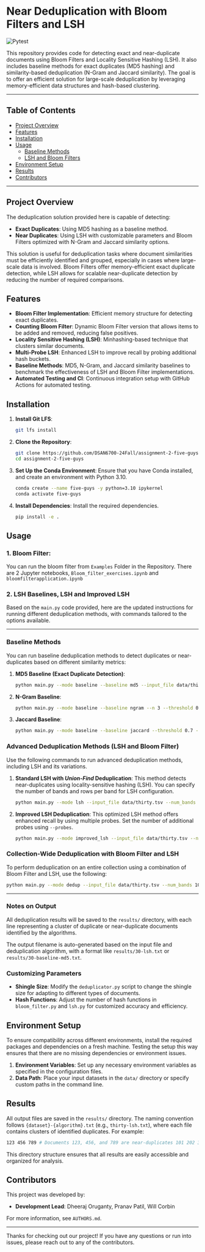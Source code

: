 # Near Deduplication with Bloom Filters and LSH

![Pytest](https://img.shields.io/badge/Pytest-passing-brightgreen)




This repository provides code for detecting exact and near-duplicate documents using Bloom Filters and Locality Sensitive Hashing (LSH). It also includes baseline methods for exact duplicates (MD5 hashing) and similarity-based deduplication (N-Gram and Jaccard similarity). The goal is to offer an efficient solution for large-scale deduplication by leveraging memory-efficient data structures and hash-based clustering.

---

## Table of Contents

- [Project Overview](#project-overview)
- [Features](#features)
- [Installation](#installation)
- [Usage](#usage)
  - [Baseline Methods](#baseline-methods)
  - [LSH and Bloom Filters](#lsh-and-bloom-filters)
- [Environment Setup](#environment-setup)
- [Results](#results)
- [Contributors](#contributors)

---

## Project Overview

The deduplication solution provided here is capable of detecting:
- **Exact Duplicates**: Using MD5 hashing as a baseline method.
- **Near Duplicates**: Using LSH with customizable parameters and Bloom Filters optimized with N-Gram and Jaccard similarity options.

This solution is useful for deduplication tasks where document similarities must be efficiently identified and grouped, especially in cases where large-scale data is involved. Bloom Filters offer memory-efficient exact duplicate detection, while LSH allows for scalable near-duplicate detection by reducing the number of required comparisons.

## Features

- **Bloom Filter Implementation**: Efficient memory structure for detecting exact duplicates.
- **Counting Bloom Filter**: Dynamic Bloom Filter version that allows items to be added and removed, reducing false positives.
- **Locality Sensitive Hashing (LSH)**: Minhashing-based technique that clusters similar documents.
- **Multi-Probe LSH**: Enhanced LSH to improve recall by probing additional hash buckets.
- **Baseline Methods**: MD5, N-Gram, and Jaccard similarity baselines to benchmark the effectiveness of LSH and Bloom Filter implementations.
- **Automated Testing and CI**: Continuous integration setup with GitHub Actions for automated testing.

## Installation

1. **Install Git LFS**:

    ```bash
    git lfs install
    ```

1. **Clone the Repository**:
    ```bash
    git clone https://github.com/DSAN6700-24Fall/assignment-2-five-guys.git
    cd assignment-2-five-guys
    ```

1. **Set Up the Conda Environment**:
    Ensure that you have Conda installed, and create an environment with Python 3.10.
    ```bash
    conda create --name five-guys -y python=3.10 ipykernel
    conda activate five-guys
    ```

1. **Install Dependencies**:
    Install the required dependencies.
    ```bash
    pip install -e .
    ```

## Usage


### 1. Bloom Filter:


You can run the bloom filter from `Examples` Folder in the Repository. There are 2 Jupyter notebooks, `Bloom_filter_exercises.ipynb` and `bloomfilterapplication.ipynb`


### 2. LSH Baselines, LSH and Improved LSH


Based on the `main.py` code provided, here are the updated instructions for running different deduplication methods, with commands tailored to the options available.

---

### Baseline Methods

You can run baseline deduplication methods to detect duplicates or near-duplicates based on different similarity metrics:

1. **MD5 Baseline (Exact Duplicate Detection)**:
    ```bash
    python main.py --mode baseline --baseline md5 --input_file data/thirty.tsv
    ```

2. **N-Gram Baseline**:
    ```bash
    python main.py --mode baseline --baseline ngram --n 3 --threshold 0.8 --input_file data/thirty.tsv
    ```

3. **Jaccard Baseline**:
    ```bash
    python main.py --mode baseline --baseline jaccard --threshold 0.7 --input_file data/thirty.tsv
    ```

### Advanced Deduplication Methods (LSH and Bloom Filter)

Use the following commands to run advanced deduplication methods, including LSH and its variations.

1. **Standard LSH with *Union-Find* Deduplication**:
   This method detects near-duplicates using locality-sensitive hashing (LSH). You can specify the number of bands and rows per band for LSH configuration.

    ```bash
    python main.py --mode lsh --input_file data/thirty.tsv --num_bands 20 --rows_per_band 5 --num_hashes 100 --shingle_size 5
    ```

2. **Improved LSH Deduplication**:
   This optimized LSH method offers enhanced recall by using multiple probes. Set the number of additional probes using `--probes`.

    ```bash
    python main.py --mode improved_lsh --input_file data/thirty.tsv --num_bands 20 --rows_per_band 5 --num_hashes 100 --shingle_size 5 --probes 3
    ```

### Collection-Wide Deduplication with Bloom Filter and LSH

To perform deduplication on an entire collection using a combination of Bloom Filter and LSH, use the following:

```bash
python main.py --mode dedup --input_file data/thirty.tsv --num_bands 10 --rows_per_band 5 --num_hashes 100
```

---

### Notes on Output

All deduplication results will be saved to the `results/` directory, with each line representing a cluster of duplicate or near-duplicate documents identified by the algorithms.

The output filename is auto-generated based on the input file and deduplication algorithm, with a format like `results/30-lsh.txt` or `results/30-baseline-md5.txt`.

### Customizing Parameters

- **Shingle Size**: Modify the `deduplicator.py` script to change the shingle size for adapting to different types of documents.
- **Hash Functions**: Adjust the number of hash functions in `bloom_filter.py` and `lsh.py` for customized accuracy and efficiency.

## Environment Setup

To ensure compatibility across different environments, install the required packages and dependencies on a fresh machine. Testing the setup this way ensures that there are no missing dependencies or environment issues.

1. **Environment Variables**: Set up any necessary environment variables as specified in the configuration files.
2. **Data Path**: Place your input datasets in the `data/` directory or specify custom paths in the command line.

## Results

All output files are saved in the `results/` directory. The naming convention follows `{dataset}-{algorithm}.txt` (e.g., `thirty-lsh.txt`), where each file contains clusters of identified duplicates. For example:

```bash
123 456 789 # Documents 123, 456, and 789 are near-duplicates 101 202 303 ...
```


This directory structure ensures that all results are easily accessible and organized for analysis.

## Contributors

This project was developed by:
- **Development Lead**: Dheeraj Oruganty, Pranav Patil, Will Corbin

For more information, see `AUTHORS.md`.

---

Thanks for checking out our project! If you have any questions or run into issues, please reach out to any of the contributors.
